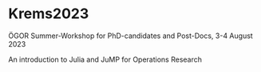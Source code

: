 # Krems2023
ÖGOR Summer-Workshop for PhD-candidates and Post-Docs, 3-4 August 2023

An introduction to Julia and JuMP for Operations Research
